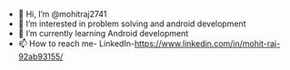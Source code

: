 - 👋 Hi, I’m @mohitraj2741
- 👀 I’m interested in problem solving and android development
- 🌱 I’m currently learning Android development
- 📫 How to reach me- 
  LinkedIn-https://www.linkedin.com/in/mohit-raj-92ab93155/

<!---
mohitraj2741/mohitraj2741 is a ✨ special ✨ repository because its `README.md` (this file) appears on your GitHub profile.
You can click the Preview link to take a look at your changes.
--->
